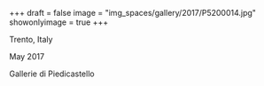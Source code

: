 +++
draft = false
image = "img_spaces/gallery/2017/P5200014.jpg"
showonlyimage = true
+++

Trento, Italy

May 2017
<!--more-->
Gallerie di Piedicastello
